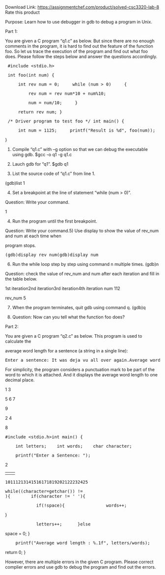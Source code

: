 Download Link: https://assignmentchef.com/product/solved-csc3320-lab-8
<br>
<span class="kksr-muted">Rate this product</span>

Purpose: Learn how to use debugger in gdb to debug a program in Unix.

Part 1:

You are given a C program “q1.c” as below. But since there are no enough comments in the program, it is hard to find out the feature of the function foo. So let us trace the execution of the program and find out what foo does. Please follow the steps below and answer the questions accordingly.

<pre> #include &lt;stdio.h&gt;</pre>

<pre> int foo(int num) {</pre>

<pre>     int rev_num = 0;     while (num &gt; 0)     {</pre>

<pre>         rev_num = rev_num*10 + num%10;</pre>

<pre>         num = num/10;     }</pre>

<pre>     return rev_num; }</pre>

<pre> /* Driver program to test foo */ int main() {</pre>

<pre>     int num = 1125;     printf("Result is %d", foo(num));     return 0;</pre>

}

1) Compile “q1.c” with –g option so that we can debug the executable using gdb. $gcc -o q1 -g q1.c

2) Lauch gdb for “q1”. $gdb q1

3) List the source code of “q1.c” from line 1.

(gdb)list 1

4) Set a breakpoint at the line of statement “while (num &gt; 0)”.

Question: Write your command.

1

4) Run the program until the first breakpoint.

Question: Write your command.5) Use display to show the value of rev_num and num at each time when

program stops.

<pre>(gdb)display rev_num(gdb)display num</pre>

6) Run the while loop step by step using command n multiple times. (gdb)n

Question: check the value of rev_num and num after each iteration and fill in the table below.

1st iteration2nd iteration3rd iteration4th iteration num 112

rev_num 5

7) When the program terminates, quit gdb using command q. (gdb)q

8) Question: Now can you tell what the function foo does?

Part 2:

You are given a C program “q2.c” as below. This program is used to calculate the

average word length for a sentence (a string in a single line):

<pre>Enter a sentence: It was deja vu all over again.Average word length: 3.4</pre>

For simplicity, the program considers a punctuation mark to be part of the word to which it is attached. And it displays the average word length to one decimal place.

1 3

5 6 7

9

2 4

8

<pre>#include &lt;stdio.h&gt;int main() {</pre>

<pre>    int letters;    int words;    char character;</pre>

<pre>    printf("Enter a Sentence: ");</pre>

2

<table>

 <tbody>

  <tr>

   <td></td>

   <td></td>

  </tr>

 </tbody>

</table>

<pre>10111213141516171819202122232425</pre>

<pre>while((character=getchar()) != 
){        if(character != ' '){</pre>

<pre>            if(!space){                words++;                space=1;</pre>

}

<pre>            letters++;      }else</pre>

space = 0; }

<pre>    printf("Average word length : %.1f", letters/words);</pre>

return 0; }

However, there are multiple errors in the given C program. Please correct complier errors and use gdb to debug the program and find out the errors.